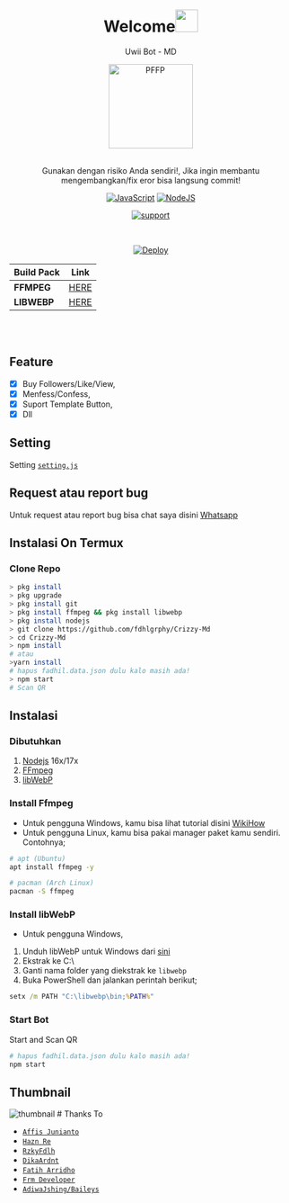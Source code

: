 <h1 align="center">Welcome<img src="https://user-images.githubusercontent.com/1303154/88677602-1635ba80-d120-11ea-84d8-d263ba5fc3c0.gif" width="40px" alt=""><br></h1>
<p align="center">Uwii Bot - MD</p>
<div align="center">
<img src="https://telegra.ph/file/45729dbb6011c6da5c6ff.jpg" width="150" height="150" border="0" alt="PFFP">

<br> Gunakan dengan risiko Anda sendiri!, Jika ingin membantu mengembangkan/fix eror bisa langsung commit!

[![JavaScript](https://img.shields.io/badge/JavaScript-d6cc0f?style=for-the-badge&logo=javascript&logoColor=white)](https://javascript.com) [![NodeJS](https://img.shields.io/badge/Node.js-43853D?style=for-the-badge&logo=node.js&logoColor=white)](https://nodejs.org/)

<a href="https://chat.whatsapp.com/KX1gNmG96RHC2oUlNy3Wdz"> <img src="https://img.shields.io/badge/whatsapp-Support_Group-blue?style=social&logo=whatsapp" alt="support" /></a>

<br />

[![Deploy](https://www.herokucdn.com/deploy/button.svg)](https://heroku.com/deploy?template=https://github.com/Rizky878/rzky-multidevice)

| Build Pack  | Link                                                                  |
| ----------- | --------------------------------------------------------------------- |
| **FFMPEG**  | [HERE](https://github.com/jonathanong/heroku-buildpack-ffmpeg-latest) |
| **LIBWEBP** | [HERE](https://github.com/clhuang/heroku-buildpack-webp-binaries.git) |

</div><br />
<br />

## Feature

-   [x] Buy Followers/Like/View,
-   [x] Menfess/Confess,
-   [x] Suport Template Button,
-   [x] Dll

## Setting

Setting [`setting.js`](https://github.com/fdhlgrphy/Crizzy-Bot/blob/main/setting.js)<br />

## Request atau report bug

Untuk request atau report bug bisa chat saya disini [Whatsapp](https://wa.me/6283102650464)

## Instalasi On Termux

### Clone Repo

```bash
> pkg install
> pkg upgrade
> pkg install git
> pkg install ffmpeg && pkg install libwebp
> pkg install nodejs
> git clone https://github.com/fdhlgrphy/Crizzy-Md
> cd Crizzy-Md
> npm install
# atau
>yarn install
# hapus fadhil.data.json dulu kalo masih ada!
> npm start
# Scan QR
```

## Instalasi

### Dibutuhkan

1.  [Nodejs](https://nodejs.org/en/download) 16x/17x
2.  [FFmpeg](https://ffmpeg.org)
3.  [libWebP](https://developers.google.com/speed/webp/download)

### Install Ffmpeg

-   Untuk pengguna Windows, kamu bisa lihat tutorial disini [WikiHow](https://www.wikihow.com/Install-Ffmpeg-on-Windows)<br />
-   Untuk pengguna Linux, kamu bisa pakai manager paket kamu sendiri. Contohnya;

```bash
# apt (Ubuntu)
apt install ffmpeg -y

# pacman (Arch Linux)
pacman -S ffmpeg
```

### Install libWebP

-   Untuk pengguna Windows,

1.  Unduh libWebP untuk Windows dari [sini](https://developers.google.com/speed/webp/download)
2.  Ekstrak ke C:\
3.  Ganti nama folder yang diekstrak ke `libwebp`
4.  Buka PowerShell dan jalankan perintah berikut;

```cmd
setx /m PATH "C:\libwebp\bin;%PATH%"
```

### Start Bot

Start and Scan QR<br />

```bash
# hapus fadhil.data.json dulu kalo masih ada!
npm start
```
## Thumbnail

<img src="https://telegra.ph/file/ed575e6da5b4091f918e1.jpg" border="0" alt="thumbnail">
# Thanks To

-   [`Affis Junianto`](https://github.com/affisjunianto)
-   [`Hazn Re`](https://github.com/itzYoungHazn)
-   [`RzkyFdlh`](https://github.com/Rizky878)
-   [`DikaArdnt`](https://github.com/DikaArdnt)
-   [`Fatih Arridho`](https://github.com/FatihArridho)
-   [`Frm Developer`](https://github.com/Frmdeveloper)
-   [`AdiwaJshing/Baileys`](https://github.com/adiwajshing/baileys)
